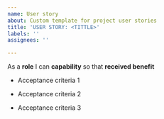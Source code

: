 ```yaml
---
name: User story
about: Custom template for project user stories
title: 'USER STORY: <TITTLE>'
labels: ''
assignees: ''

---
```


As a **role** I can **capability** so that **received benefit**

- Acceptance criteria 1

- Acceptance criteria 2

- Acceptance criteria 3

